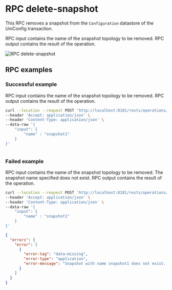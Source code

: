 # RPC delete-snapshot

This RPC removes a snapshot from the `Configuration` datastore of the UniConfig
transaction.

RPC input contains the name of the snapshot topology to be removed. RPC output
contains the result of the operation.

![RPC delete-snapshot](RPC_delete-snapshot-RPC_delete_snapshot.svg)

## RPC examples

### Successful example

RPC input contains the name of the snapshot topology to be removed. RPC output
contains the result of the operation.

```bash RPC Request
curl --location --request POST 'http://localhost:8181/rests/operations/snapshot-manager:delete-snapshot' \
--header 'Accept: application/json' \
--header 'Content-Type: application/json' \
--data-raw '{
    "input": {
        "name" : "snapshot1"
    }
}'
```

```RPC Response, Status: 204
```

### Failed example

RPC input contains the name of the snapshot topology to be removed. The snapshot
name specified does not exist. RPC output contains the result of the operation.

```bash RPC Request
curl --location --request POST 'http://localhost:8181/rests/operations/snapshot-manager:delete-snapshot' \
--header 'Accept: application/json' \
--header 'Content-Type: application/json' \
--data-raw '{
    "input": {
        "name" : "snapshot1"
    }
}'
```

```json RPC Response, Status: 404
{
  "errors": {
    "error": [
      {
        "error-tag": "data-missing",
        "error-type": "application",
        "error-message": "Snapshot with name snapshot1 does not exist. Cannot delete snapshot."
      }
    ]
  }
}
```
